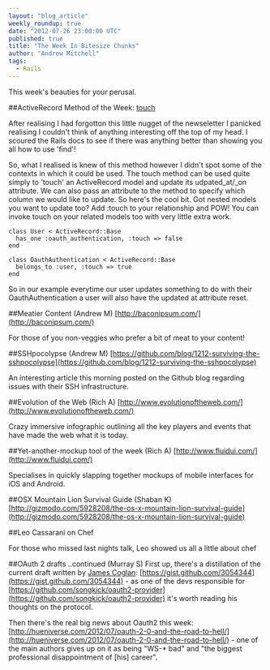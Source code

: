 ```yaml
---
layout: "blog_article"
weekly_roundup: true
date: "2012-07-26 23:00:00 UTC"
published: true
title: "The Week In Bitesize Chunks"
author: "Andrew Mitchell"
tags:
  - Rails
---
```


This week's beauties for your perusal.

##ActiveRecord Method of the Week: [touch](http://api.rubyonrails.org/classes/ActiveRecord/Persistence.html#method-i-touch)

After realising I had forgotton this little nugget of the newseletter I panicked realising I couldn't think of anything interesting off the top of my head. I scoured the Rails docs to see if there was anything better than showing you all how to use 'find'!

So, what I realised is knew of this method however I didn't spot some of the contexts in which it could be used. The touch method can be used quite simply to 'touch' an ActiveRecord model and update its udpated_at/_on attribute. We can also pass an attribute to the method to specify which column we would like to update. So here's the cool bit. Got nested models you want to update too? Add :touch to your relationship and POW! You can invoke touch on your related models too with very little extra work.

    class User < ActiveRecord::Base
      has_one :oauth_authentication, :touch => false
    end

    class OauthAuthentication < ActiveRecord::Base
      belongs_to :user, :touch => true
    end

So in our example everytime our user updates something to do with their OauthAuthentication a user will also have the updated at attribute reset.

##Meatier Content (Andrew M)
[http://baconipsum.com/](http://baconipsum.com/)

For those of you non-veggies who prefer a bit of meat to your content!


##SSHpocolypse (Andrew M)
[https://github.com/blog/1212-surviving-the-sshpocolypse](https://github.com/blog/1212-surviving-the-sshpocolypse)

An interesting article this morning posted on the Github blog regarding issues with their SSH infrastructure.

##Evolution of the Web (Rich A)
[http://www.evolutionoftheweb.com/](http://www.evolutionoftheweb.com/)

Crazy immersive infographic outlining all the key players and events that have made the web what it is today.


##Yet-another-mockup tool of the week (Rich A)
[http://www.fluidui.com/](http://www.fluidui.com/)

Specialises in quickly slapping together mockups of mobile interfaces for iOS and Android.

##OSX Mountain Lion Survival Guide (Shaban K)
[http://gizmodo.com/5928208/the-os-x-mountain-lion-survival-guide](http://gizmodo.com/5928208/the-os-x-mountain-lion-survival-guide)

##Leo Cassarani on Chef

For those who missed last nights talk, Leo showed us all a little about chef

##OAuth 2 drafts ..continued (Murray S)
First up, there's a distillation of the current draft written by [James Coglan](http://jcoglan.com/): [https://gist.github.com/3054344](https://gist.github.com/3054344) - as one of the devs responsible for [https://github.com/songkick/oauth2-provider](https://github.com/songkick/oauth2-provider) it's worth reading his thoughts on the protocol.

Then there's the real big news about Oauth2 this week:
[http://hueniverse.com/2012/07/oauth-2-0-and-the-road-to-hell/](http://hueniverse.com/2012/07/oauth-2-0-and-the-road-to-hell/) - one of the main authors gives up on it as being "WS-* bad" and "the biggest professional disappointment of [his] career".
